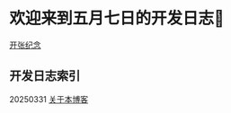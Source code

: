 # 欢迎来到五月七日的开发日志🥰

[开张纪念](openinglog.md)


## 开发日志索引
20250331 [关于本博客](content/00-about-the-blog.md)

